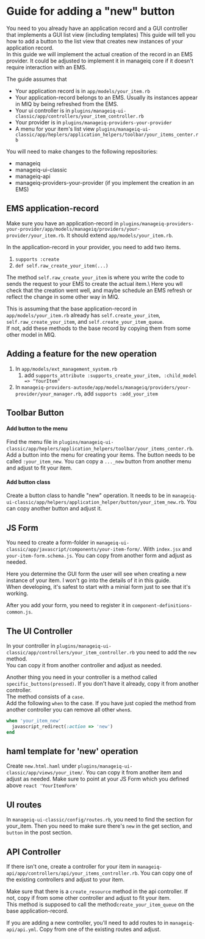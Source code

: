 # Guide for adding a "new" button 
You need to you already have an application record and a GUI controller that implements a GUI list view (including templates)
This guide will tell you how to add a button to the list view that creates new instances of your application record.\
In this guide we will implement the actual creation of the record in an EMS provider. It could be adjusted to implement it in manageiq core if it doesn't require interaction with an EMS.

The guide assumes that 
* Your application record is in `app/models/your_item.rb`
* Your application-record belongs to an EMS. Usually its instances appear in MIQ by being refreshed from the EMS.
* Your ui controller is in `plugins/manageiq-ui-classic/app/controllers/your_item_controller.rb`
* Your provider is in `plugins/manageiq-providers-your-provider`
* A menu for your item's list view `plugins/manageiq-ui-classic/app/heplers/application_helpers/toolbar/your_items_center.rb`

You will need to make changes to the following repositories:
* manageiq
* manageiq-ui-classic 
* manageiq-api
* manageiq-providers-your-provider (if you implement the creation in an EMS)

## EMS application-record

Make sure you have an application-record in `plugins/manageiq-providers-your-provider/app/models/manageiq/providers/your-provider/your_item.rb`.
It should extend `app/models/your_item.rb`. 

In the application-record in your provider, you need to add two items.

1. `supports :create`
2. `def self.raw_create_your_item(...)` 

The method `self.raw_create_your_item` is where you write the code to sends the request to your EMS to create the actual item.\ 
Here you wll check that the creation went well, and maybe schedule an EMS refresh or reflect the change in some other way in MIQ.

This is assuming that the base application-record in `app/models/your_item.rb` already has `self.create_your_item`, `self.raw_create_your_item`, and `self.create_your_item_queue`.\
If not, add these methods to the base record by copying them from some other model in MIQ.


## Adding a feature for the new operation 
1. In `app/models/ext_management_system.rb` 
   1. add `supports_attribute :supports_create_your_item, :child_model => "YourItem"`
1. In `manageiq-providers-autosde/app/models/manageiq/providers/your-provider/your_manager.rb`, add `supports :add_your_item`

## Toolbar Button
#### Add button to the menu
Find the menu file in `plugins/manageiq-ui-classic/app/heplers/application_helpers/toolbar/your_items_center.rb`.\
Add a button into the menu for creating your items. The button needs to be called `:your_item_new`. You can copy a `..._new` button from another menu and adjust to fit your item.

#### Add button class
Create a button class to handle "new" operation. 
It needs to be in `manageiq-ui-classic/app/helpers/application_helper/button/your_item_new.rb`. You can copy another button and adjust it.

## JS Form
You need to create a form-folder in `manageiq-ui-classic/app/javascript/components/your-item-form/`. With `index.jsx` and `your-item-form.schema.js`.
You can copy from another form and adjust as needed.

Here you determine the GUI form the user will see when creating a new instance of your item. I won't go into the details of it in this guide.\
When developing, it's safest to start with a minial form just to see that it's working.

After you add your form, you need to register it in `component-definitions-common.js`.

## The UI Controller
In your controller in `plugins/manageiq-ui-classic/app/controllers/your_item_controller.rb` you need to add the `new` method.\
You can copy it from another controller and adjust as needed.

Another thing you need in your controller is a method called `specific_buttons(pressed)`. If you don't have it already, copy it from another controller.\
The method consists of a `case`.\
Add the following `when` to the case. If you have just copied the method from another controller you can remove all other `when`s.
```ruby
when 'your_item_new'
  javascript_redirect(:action => 'new')
end
```

## haml template for 'new' operation
Create `new.html.haml` under `plugins/manageiq-ui-classic/app/views/your_item/`. You can copy it from another item and adjust as needed.
Make sure to point at your JS Form which you defined above `react 'YourItemForm'`

## UI routes
In `manageiq-ui-classic/config/routes.rb`, you need to find the section for your_item. Then you need to make sure there's `new` in the get section, and `button` in the post section.

## API Controller
If there isn't one, create a controller for your item in `manageiq-api/app/controllers/api/your_items_controller.rb`. You can copy one of the existing controllers and adjust to your item.

Make sure that there is a `create_resource` method in the api controller. If not, copy if from some other controller and adjust to fit your item.\
This method is supposed to call the method`create_your_item_queue` on the base application-record.

If you are adding a new controller, you'll need to add routes to in `manageiq-api/api.yml`. Copy from one of the existing routes and adjust.



